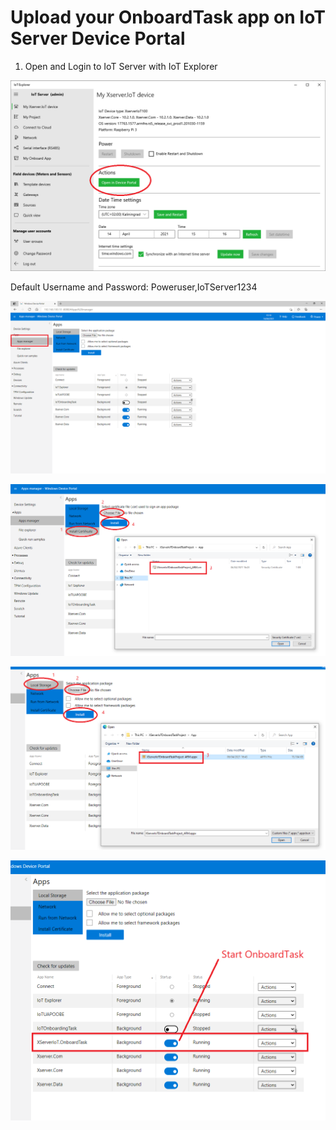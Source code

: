 # Upload your OnboardTask app on IoT Server Device Portal

1) Open and Login to IoT Server with IoT Explorer

![](images/OpenDevicePortal1.png)

Default Username and Password: Poweruser,IoTServer1234

![](images/DP1.png)

![](images/DP2.png)

![](images/DP3.png)

![](images/DP4.png)
